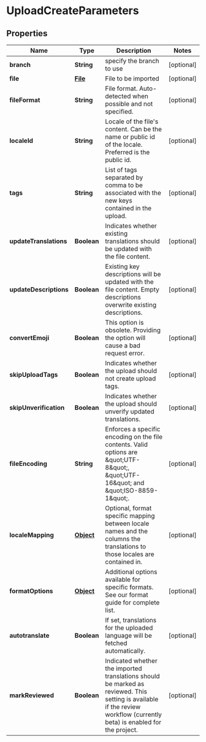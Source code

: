 

# UploadCreateParameters

## Properties

Name | Type | Description | Notes
------------ | ------------- | ------------- | -------------
**branch** | **String** | specify the branch to use |  [optional]
**file** | [**File**](File.md) | File to be imported |  [optional]
**fileFormat** | **String** | File format. Auto-detected when possible and not specified. |  [optional]
**localeId** | **String** | Locale of the file&#39;s content. Can be the name or public id of the locale. Preferred is the public id. |  [optional]
**tags** | **String** | List of tags separated by comma to be associated with the new keys contained in the upload. |  [optional]
**updateTranslations** | **Boolean** | Indicates whether existing translations should be updated with the file content. |  [optional]
**updateDescriptions** | **Boolean** | Existing key descriptions will be updated with the file content. Empty descriptions overwrite existing descriptions. |  [optional]
**convertEmoji** | **Boolean** | This option is obsolete. Providing the option will cause a bad request error. |  [optional]
**skipUploadTags** | **Boolean** | Indicates whether the upload should not create upload tags. |  [optional]
**skipUnverification** | **Boolean** | Indicates whether the upload should unverify updated translations. |  [optional]
**fileEncoding** | **String** | Enforces a specific encoding on the file contents. Valid options are \&quot;UTF-8\&quot;, \&quot;UTF-16\&quot; and \&quot;ISO-8859-1\&quot;. |  [optional]
**localeMapping** | [**Object**](.md) | Optional, format specific mapping between locale names and the columns the translations to those locales are contained in. |  [optional]
**formatOptions** | [**Object**](.md) | Additional options available for specific formats. See our format guide for complete list. |  [optional]
**autotranslate** | **Boolean** | If set, translations for the uploaded language will be fetched automatically. |  [optional]
**markReviewed** | **Boolean** | Indicated whether the imported translations should be marked as reviewed. This setting is available if the review workflow (currently beta) is enabled for the project. |  [optional]



